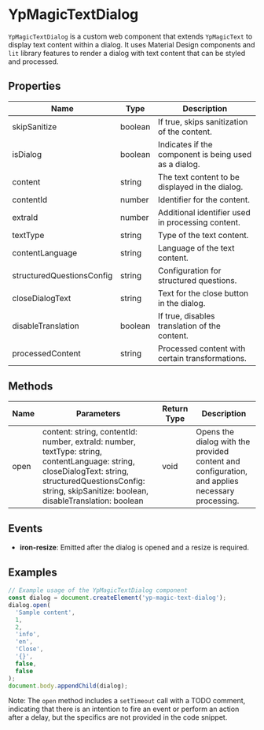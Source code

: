 # YpMagicTextDialog

`YpMagicTextDialog` is a custom web component that extends `YpMagicText` to display text content within a dialog. It uses Material Design components and `lit` library features to render a dialog with text content that can be styled and processed.

## Properties

| Name                     | Type      | Description                                           |
|--------------------------|-----------|-------------------------------------------------------|
| skipSanitize             | boolean   | If true, skips sanitization of the content.           |
| isDialog                 | boolean   | Indicates if the component is being used as a dialog. |
| content                  | string    | The text content to be displayed in the dialog.       |
| contentId                | number    | Identifier for the content.                           |
| extraId                  | number    | Additional identifier used in processing content.     |
| textType                 | string    | Type of the text content.                             |
| contentLanguage          | string    | Language of the text content.                         |
| structuredQuestionsConfig| string    | Configuration for structured questions.               |
| closeDialogText          | string    | Text for the close button in the dialog.              |
| disableTranslation       | boolean   | If true, disables translation of the content.         |
| processedContent         | string    | Processed content with certain transformations.       |

## Methods

| Name   | Parameters                                                                                                      | Return Type | Description                                                                                   |
|--------|-----------------------------------------------------------------------------------------------------------------|-------------|-----------------------------------------------------------------------------------------------|
| open   | content: string, contentId: number, extraId: number, textType: string, contentLanguage: string, closeDialogText: string, structuredQuestionsConfig: string, skipSanitize: boolean, disableTranslation: boolean | void        | Opens the dialog with the provided content and configuration, and applies necessary processing. |

## Events

- **iron-resize**: Emitted after the dialog is opened and a resize is required.

## Examples

```typescript
// Example usage of the YpMagicTextDialog component
const dialog = document.createElement('yp-magic-text-dialog');
dialog.open(
  'Sample content',
  1,
  2,
  'info',
  'en',
  'Close',
  '{}',
  false,
  false
);
document.body.appendChild(dialog);
```

Note: The `open` method includes a `setTimeout` call with a TODO comment, indicating that there is an intention to fire an event or perform an action after a delay, but the specifics are not provided in the code snippet.